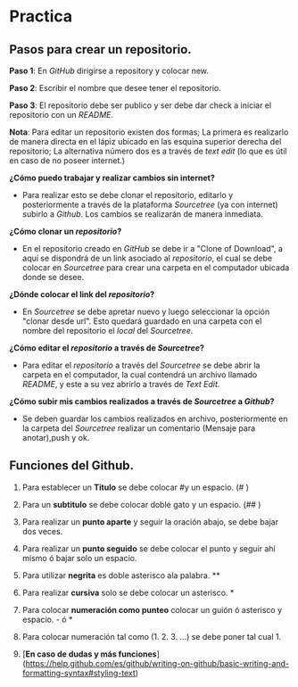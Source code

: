 # Practica

## Pasos para crear un repositorio.

**Paso 1**: En *GitHub* dirigirse a repository y colocar new.

**Paso 2**: Escribir el nombre que desee tener el repositorio.

**Paso 3**: El repositorio debe ser publico y ser debe dar check a iniciar el repositorio con 
un *README*.

**Nota**:  Para editar un repositorio existen dos formas; La primera es realizarlo de manera directa en el lápiz ubicado en las esquina superior derecha del repositorio; La alternativa número dos es a través de *text edit* (lo que es útil en caso de no poseer internet.)

**¿Cómo puedo trabajar y realizar cambios sin internet?**
- Para realizar esto se debe clonar el repositorio, editarlo y posteriormente a través de la plataforma *Sourcetree* (ya con internet) subirlo a *Github*. Los cambios se realizarán de manera inmediata.
 
**¿Cómo clonar un *repositorio*?** 

- En el repositorio creado en *GitHub* se debe ir a "Clone of Download", a aquí se dispondrá de un link asociado al *repositorio*, el cual se debe colocar en *Sourcetree* para crear una carpeta en el computador ubicada donde se desee. 

**¿Dónde colocar el link del *repositorio*?**
- En *Sourcetree* se debe apretar nuevo y luego seleccionar la opción "clonar desde url". Esto quedará guardado en una carpeta con el nombre del repositorio el *local* del *Sourcetree*.

**¿Cómo editar el *repositorio* a través de *Sourcetree*?**
- Para editar el *repositorio* a través del *Sourcetree* se debe abrir la carpeta en el computador, la cual contendrá un archivo llamado *README*, y este a su vez abrirlo a través de *Text Edit*. 

**¿Cómo subir mis cambios realizados a través de *Sourcetree* a *Github*?**
- Se deben guardar los cambios realizados en archivo, posteriormente en la carpeta del *Sourcetree* realizar un comentario (Mensaje para anotar),push y ok.

## Funciones del Github.

1. Para establecer un **Titulo** se debe colocar #y un espacio. (# )

2. Para un **subtitulo** se debe colocar doble gato y un espacio. (## )

3. Para realizar un **punto aparte** y seguir la oración abajo, se debe bajar dos veces.

4. Para realizar un **punto seguido** se debe colocar el punto y seguir ahí mismo ó bajar solo un espacio.

5. Para utilizar **negrita** es doble asterisco ala palabra. ** 

6. Para realizar **cursiva** solo se debe colocar un asterisco. *

7. Para colocar **numeración como punteo** colocar un guión ó asterisco y espacio. - ó *

8. Para colocar numeración tal como (1. 2. 3. ...) se debe poner tal cual 1.

9. [**En caso de dudas y más funciones**] (https://help.github.com/es/github/writing-on-github/basic-writing-and-formatting-syntax#styling-text)